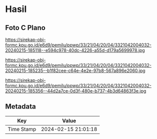# Hasil

## Foto C Plano

https://sirekap-obj-formc.kpu.go.id/e6d9/pemilu/ppwp/33/21/04/20/04/3321042004032-20240215-185118--e594c978-40dc-4226-a55d-d179a5699978.jpg

https://sirekap-obj-formc.kpu.go.id/e6d9/pemilu/ppwp/33/21/04/20/04/3321042004032-20240215-185235--b1f82cee-c64e-4e2e-97b8-567a896e2060.jpg

https://sirekap-obj-formc.kpu.go.id/e6d9/pemilu/ppwp/33/21/04/20/04/3321042004032-20240215-185356--44d2a7ce-0d3f-480e-b737-4b3d64863f3e.jpg


## Metadata

| Key        | Value               |
| ---------- | ------------------- |
| Time Stamp | 2024-02-15 21:01:18 |




